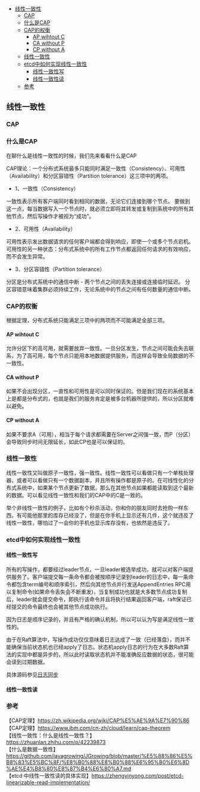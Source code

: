 <!-- START doctoc generated TOC please keep comment here to allow auto update -->
<!-- DON'T EDIT THIS SECTION, INSTEAD RE-RUN doctoc TO UPDATE -->

- [线性一致性](#%E7%BA%BF%E6%80%A7%E4%B8%80%E8%87%B4%E6%80%A7)
  - [CAP](#cap)
  - [什么是CAP](#%E4%BB%80%E4%B9%88%E6%98%AFcap)
  - [CAP的权衡](#cap%E7%9A%84%E6%9D%83%E8%A1%A1)
    - [AP wihtout C](#ap-wihtout-c)
    - [CA without P](#ca-without-p)
    - [CP without A](#cp-without-a)
  - [线性一致性](#%E7%BA%BF%E6%80%A7%E4%B8%80%E8%87%B4%E6%80%A7-1)
  - [etcd中如何实现线性一致性](#etcd%E4%B8%AD%E5%A6%82%E4%BD%95%E5%AE%9E%E7%8E%B0%E7%BA%BF%E6%80%A7%E4%B8%80%E8%87%B4%E6%80%A7)
    - [线性一致性写](#%E7%BA%BF%E6%80%A7%E4%B8%80%E8%87%B4%E6%80%A7%E5%86%99)
    - [线性一致性读](#%E7%BA%BF%E6%80%A7%E4%B8%80%E8%87%B4%E6%80%A7%E8%AF%BB)
  - [参考](#%E5%8F%82%E8%80%83)

<!-- END doctoc generated TOC please keep comment here to allow auto update -->

## 线性一致性

### CAP

### 什么是CAP

在聊什么是线性一致性的时候，我们先来看看什么是CAP  

CAP理论：一个分布式系统最多只能同时满足一致性（Consistency）、可用性（Availability）和分区容错性（Partition tolerance）这三项中的两项。  

- 1、一致性（Consistency）

一致性表示所有客户端同时看到相同的数据，无论它们连接到哪个节点。 要做到这一点，每当数据写入一个节点时，就必须立即将其转发或复制到系统中的所有其他节点，然后写操作才被视为“成功”。  

- 2、可用性（Availability） 

可用性表示发出数据请求的任何客户端都会得到响应，即使一个或多个节点宕机。 可用性的另一种状态：分布式系统中的所有工作节点都返回任何请求的有效响应，而不会发生异常。   

- 3、分区容错性（Partition tolerance）  

分区是分布式系统中的通信中断 - 两个节点之间的丢失连接或连接临时延迟。 分区容错意味着集群必须持续工作，无论系统中的节点之间有任何数量的通信中断。  

### CAP的权衡

根据定理，分布式系统只能满足三项中的两项而不可能满足全部三项。  

#### AP wihtout C

允许分区下的高可用，就需要放弃一致性。一旦分区发生，节点之间可能会失去联系，为了高可用，每个节点只能用本地数据提供服务，而这样会导致全局数据的不一致性。  

#### CA without P  

如果不会出现分区，一直性和可用性是可以同时保证的。但是我们现在的系统基本上是都是分布式的，也就是我们的服务肯定是被多台机器所提供的，所以分区就难以避免。  

#### CP without A  

如果不要求A（可用），相当于每个请求都需要在Server之间强一致，而P（分区）会导致同步时间无限延长，如此CP也是可以保证的。   

### 线性一致性

线性一致性又叫做原子一致性，强一致性。线性一致性可以看做只有一个单核处理器，或者可以看做只有一个数据副本，并且所有操作都是原子的。在可线性化的分布式系统中，如果某个节点更新了数据，那么在其他节点如果都能读取到这个最新的数据。可以看见线性一致性和我们的CAP中的C是一致的。  

举个非线性一致性的例子，比如有个秒杀活动，你和你的朋友同时去抢购一样东西，有可能他那里的库存已经没了，但是在你手机上显示还有几件，这个就违反了线性一致性，哪怕过了一会你的手机也显示库存没有，也依然是违反了。  

### etcd中如何实现线性一致性

#### 线性一致性写

所有的写操作，都要经过leader节点，一旦leader被选举成功，就可以对客户端提供服务了。客户端提交每一条命令都会被按顺序记录到leader的日志中，每一条命令都包含term编号和顺序索引，然后向其他节点并行发送AppendEntries RPC用以复制命令(如果命令丢失会不断重发)，当复制成功也就是大多数节点成功复制后，leader就会提交命令，即执行该命令并且将执行结果返回客户端，raft保证已经提交的命令最终也会被其他节点成功执行。  

因为日志是顺序记录的，并且有严格的确认机制，所以可以认为写是满足线性一致性的。   

由于在Raft算法中，写操作成功仅仅意味着日志达成了一致（已经落盘），而并不能确保当前状态机也已经apply了日志。状态机apply日志的行为在大多数Raft算法的实现中都是异步的，所以此时读取状态机并不能准确反应数据的状态，很可能会读到过期数据。  

具体源码参见[日志同步](https://www.cnblogs.com/ricklz/p/15155095.html#%E6%97%A5%E5%BF%97%E5%90%8C%E6%AD%A5)  

#### 线性一致性读  








### 参考

【CAP定理】https://zh.wikipedia.org/wiki/CAP%E5%AE%9A%E7%90%86  
【CAP定理】https://www.ibm.com/cn-zh/cloud/learn/cap-theorem  
【线性一致性：什么是线性一致性？】https://zhuanlan.zhihu.com/p/42239873    
【什么是数据一致性】https://github.com/javagrowing/JGrowing/blob/master/%E5%88%86%E5%B8%83%E5%BC%8F/%E8%B0%88%E8%B0%88%E6%95%B0%E6%8D%AE%E4%B8%80%E8%87%B4%E6%80%A7.md    
【etcd 中线性一致性读的具体实现】https://zhengyinyong.com/post/etcd-linearizable-read-implementation/  



